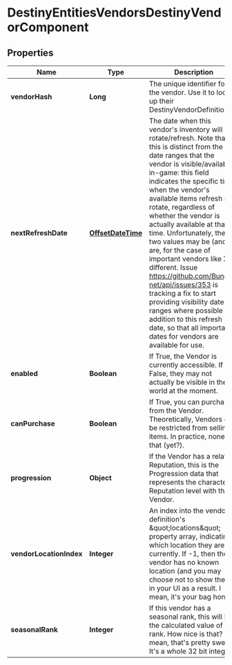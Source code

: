 
# DestinyEntitiesVendorsDestinyVendorComponent

## Properties
Name | Type | Description | Notes
------------ | ------------- | ------------- | -------------
**vendorHash** | **Long** | The unique identifier for the vendor. Use it to look up their DestinyVendorDefinition. |  [optional]
**nextRefreshDate** | [**OffsetDateTime**](OffsetDateTime.md) | The date when this vendor&#39;s inventory will next rotate/refresh.  Note that this is distinct from the date ranges that the vendor is visible/available in-game: this field indicates the specific time when the vendor&#39;s available items refresh and rotate, regardless of whether the vendor is actually available at that time. Unfortunately, these two values may be (and are, for the case of important vendors like Xur) different.  Issue https://github.com/Bungie-net/api/issues/353 is tracking a fix to start providing visibility date ranges where possible in addition to this refresh date, so that all important dates for vendors are available for use. |  [optional]
**enabled** | **Boolean** | If True, the Vendor is currently accessible.   If False, they may not actually be visible in the world at the moment. |  [optional]
**canPurchase** | **Boolean** | If True, you can purchase from the Vendor.  Theoretically, Vendors can be restricted from selling items. In practice, none do that (yet?). |  [optional]
**progression** | **Object** | If the Vendor has a related Reputation, this is the Progression data that represents the character&#39;s Reputation level with this Vendor. |  [optional]
**vendorLocationIndex** | **Integer** | An index into the vendor definition&#39;s \&quot;locations\&quot; property array, indicating which location they are at currently. If -1, then the vendor has no known location (and you may choose not to show them in your UI as a result. I mean, it&#39;s your bag honey) |  [optional]
**seasonalRank** | **Integer** | If this vendor has a seasonal rank, this will be the calculated value of that rank. How nice is that? I mean, that&#39;s pretty sweeet. It&#39;s a whole 32 bit integer. |  [optional]



